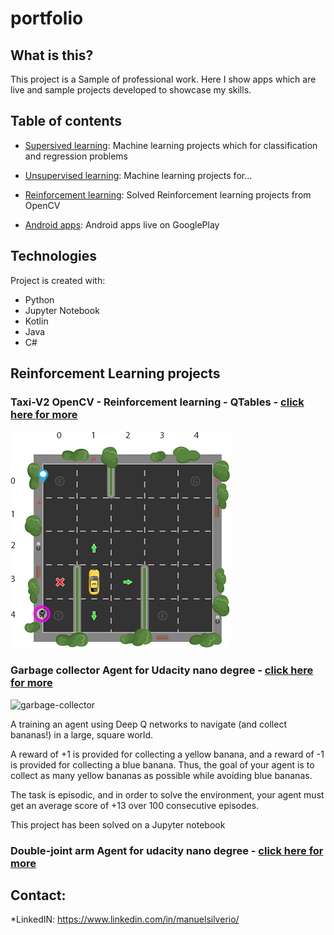 # portfolio

## What is this?
This project is a Sample of professional work. Here I show apps which are live and sample projects developed to showcase my skills.

## Table of contents
* [Supersived learning](./supersived_learning): Machine learning projects which for classification and regression problems
* [Unsupervised learning](./unsupervised_learning): Machine learning projects for...
* [Reinforcement learning](./Reinforcement_learning): Solved Reinforcement learning projects from OpenCV

* [Android apps](./android_apps): Android apps live on GooglePlay

## Technologies
Project is created with:
* Python
* Jupyter Notebook
* Kotlin
* Java
* C#

## Reinforcement Learning projects

### Taxi-V2 OpenCV - Reinforcement learning - QTables - [click here for more]()
![taxi_example](./samples_images/RL_TAXI.png)

### Garbage collector Agent for Udacity nano degree - [click here for more](https://github.com/manuelsilverio/udacity_project_navigation)
![garbage-collector](https://github.com/manuelsilverio/udacity_project_navigation/blob/main/images/banana-collector.gif)

A training an agent using Deep Q networks to navigate (and collect bananas!) in a large, square world.

A reward of +1 is provided for collecting a yellow banana, and a reward of -1 is provided for collecting a blue banana.  Thus, the goal of your agent is to collect as many yellow bananas as possible while avoiding blue bananas.  

The task is episodic, and in order to solve the environment, your agent must get an average score of +13 over 100 consecutive episodes.

This project has been solved on a Jupyter notebook 

### Double-joint arm Agent for udacity nano degree - [click here for more]()


	


## Contact:

*LinkedIN: https://www.linkedin.com/in/manuelsilverio/
